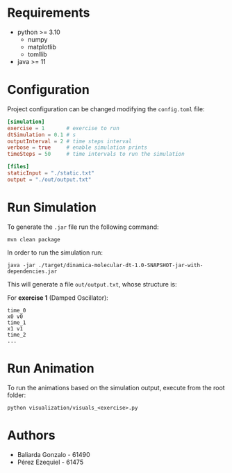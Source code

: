 # Requirements

- python >= 3.10
  - numpy
  - matplotlib
  - tomllib
- java >= 11

# Configuration

Project configuration can be changed modifying the `config.toml` file:

```toml
[simulation]
exercise = 1       # exercise to run
dtSimulation = 0.1 # s
outputInterval = 2 # time steps interval
verbose = true     # enable simulation prints
timeSteps = 50     # time intervals to run the simulation

[files]
staticInput = "./static.txt"
output = "./out/output.txt"
```

# Run Simulation

To generate the `.jar` file run the following command:

```shell  
mvn clean package
```

In order to run the simulation run:

```shell
java -jar ./target/dinamica-molecular-dt-1.0-SNAPSHOT-jar-with-dependencies.jar
```

This will generate a file `out/output.txt`, whose structure is:

For **exercise 1** (Damped Oscillator):

```
time_0
x0 v0
time_1
x1 v1
time_2
...
```

# Run Animation

To run the animations based on the simulation output, execute from the root folder:

```shell
python visualization/visuals_<exercise>.py
```

# Authors

- Baliarda Gonzalo - 61490
- Pérez Ezequiel - 61475